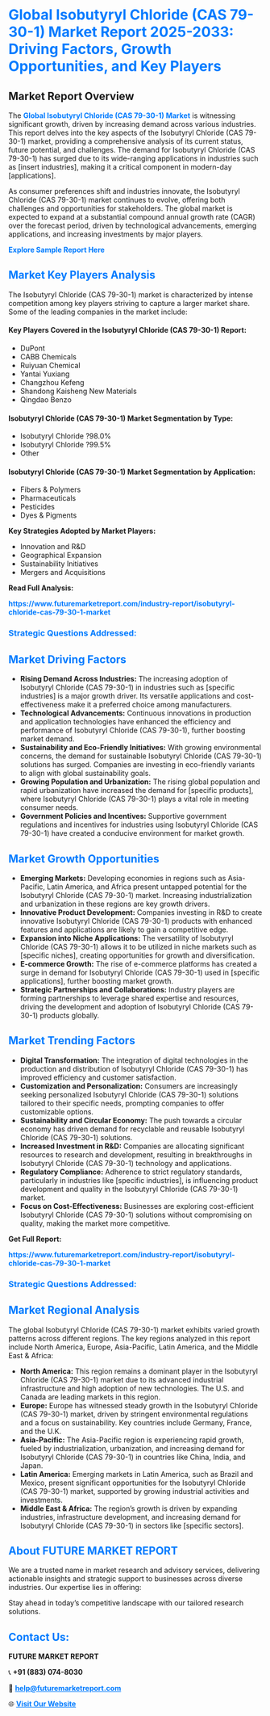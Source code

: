 <h1 style="color: #007BFF;">Global Isobutyryl Chloride (CAS 79-30-1) Market Report 2025-2033: Driving Factors, Growth Opportunities, and Key Players</h1>

<section id="overview">
<h2>Market Report Overview</h2>
<p>The <a href="https://www.futuremarketreport.com/industry-report/isobutyryl-chloride-cas-79-30-1-market" style="color: #007BFF; text-decoration: none;"><strong>Global Isobutyryl Chloride (CAS 79-30-1) Market</strong></a> is witnessing significant growth, driven by increasing demand across various industries. This report delves into the key aspects of the Isobutyryl Chloride (CAS 79-30-1) market, providing a comprehensive analysis of its current status, future potential, and challenges. The demand for Isobutyryl Chloride (CAS 79-30-1) has surged due to its wide-ranging applications in industries such as [insert industries], making it a critical component in modern-day [applications].</p>
<p>As consumer preferences shift and industries innovate, the Isobutyryl Chloride (CAS 79-30-1) market continues to evolve, offering both challenges and opportunities for stakeholders. The global market is expected to expand at a substantial compound annual growth rate (CAGR) over the forecast period, driven by technological advancements, emerging applications, and increasing investments by major players.</p>
</section>

<section id="overview">
<p><a href="https://www.futuremarketreport.com/request-sample/reportId=90286" style="color: #007BFF; text-decoration: none;"><strong>Explore Sample Report Here</strong></a></p>
</section>

<section id="key-players">
<h2 style="color: #007BFF;">Market Key Players Analysis</h2>
<p>The Isobutyryl Chloride (CAS 79-30-1) market is characterized by intense competition among key players striving to capture a larger market share. Some of the leading companies in the market include:</p>
<h4>Key Players Covered in the Isobutyryl Chloride (CAS 79-30-1) Report:</h4>
<ul><li>DuPont</li><li>CABB Chemicals</li><li>Ruiyuan Chemical</li><li>Yantai Yuxiang</li><li>Changzhou Kefeng</li><li>Shandong Kaisheng New Materials</li><li>Qingdao Benzo</li></ul>
<h4>Isobutyryl Chloride (CAS 79-30-1) Market Segmentation by Type:</h4>
<ul><li>Isobutyryl Chloride ?98.0%</li><li>Isobutyryl Chloride ?99.5%</li><li>Other</li></ul>

<h4>Isobutyryl Chloride (CAS 79-30-1) Market Segmentation by Application:</h4>
<ul><li>Fibers &amp; Polymers</li><li>Pharmaceuticals</li><li>Pesticides</li><li>Dyes &amp; Pigments</li></ul>
<p><strong>Key Strategies Adopted by Market Players:</strong></p>
<ul>
<li>Innovation and R&D</li>
<li>Geographical Expansion</li>
<li>Sustainability Initiatives</li>
<li>Mergers and Acquisitions</li>
</ul>
</section>

<section>
<p><strong>Read Full Analysis: </strong></p><a href="https://www.futuremarketreport.com/industry-report/isobutyryl-chloride-cas-79-30-1-market" style="color: #007BFF; text-decoration: none;"><strong>https://www.futuremarketreport.com/industry-report/isobutyryl-chloride-cas-79-30-1-market</strong></a>
<h3 style="color: #007BFF;">Strategic Questions Addressed:</h3>
</section>

<section id="driving-factors">
<h2 style="color: #007BFF;">Market Driving Factors</h2>
<ul>
<li><strong>Rising Demand Across Industries:</strong> The increasing adoption of Isobutyryl Chloride (CAS 79-30-1) in industries such as [specific industries] is a major growth driver. Its versatile applications and cost-effectiveness make it a preferred choice among manufacturers.</li>
<li><strong>Technological Advancements:</strong> Continuous innovations in production and application technologies have enhanced the efficiency and performance of Isobutyryl Chloride (CAS 79-30-1), further boosting market demand.</li>
<li><strong>Sustainability and Eco-Friendly Initiatives:</strong> With growing environmental concerns, the demand for sustainable Isobutyryl Chloride (CAS 79-30-1) solutions has surged. Companies are investing in eco-friendly variants to align with global sustainability goals.</li>
<li><strong>Growing Population and Urbanization:</strong> The rising global population and rapid urbanization have increased the demand for [specific products], where Isobutyryl Chloride (CAS 79-30-1) plays a vital role in meeting consumer needs.</li>
<li><strong>Government Policies and Incentives:</strong> Supportive government regulations and incentives for industries using Isobutyryl Chloride (CAS 79-30-1) have created a conducive environment for market growth.</li>
</ul>
</section>

<section id="growth-opportunities">
<h2 style="color: #007BFF;">Market Growth Opportunities</h2>
<ul>
<li><strong>Emerging Markets:</strong> Developing economies in regions such as Asia-Pacific, Latin America, and Africa present untapped potential for the Isobutyryl Chloride (CAS 79-30-1) market. Increasing industrialization and urbanization in these regions are key growth drivers.</li>
<li><strong>Innovative Product Development:</strong> Companies investing in R&D to create innovative Isobutyryl Chloride (CAS 79-30-1) products with enhanced features and applications are likely to gain a competitive edge.</li>
<li><strong>Expansion into Niche Applications:</strong> The versatility of Isobutyryl Chloride (CAS 79-30-1) allows it to be utilized in niche markets such as [specific niches], creating opportunities for growth and diversification.</li>
<li><strong>E-commerce Growth:</strong> The rise of e-commerce platforms has created a surge in demand for Isobutyryl Chloride (CAS 79-30-1) used in [specific applications], further boosting market growth.</li>
<li><strong>Strategic Partnerships and Collaborations:</strong> Industry players are forming partnerships to leverage shared expertise and resources, driving the development and adoption of Isobutyryl Chloride (CAS 79-30-1) products globally.</li>
</ul>
</section>

<section id="trending-factors">
<h2 style="color: #007BFF;">Market Trending Factors</h2>
<ul>
<li><strong>Digital Transformation:</strong> The integration of digital technologies in the production and distribution of Isobutyryl Chloride (CAS 79-30-1) has improved efficiency and customer satisfaction.</li>
<li><strong>Customization and Personalization:</strong> Consumers are increasingly seeking personalized Isobutyryl Chloride (CAS 79-30-1) solutions tailored to their specific needs, prompting companies to offer customizable options.</li>
<li><strong>Sustainability and Circular Economy:</strong> The push towards a circular economy has driven demand for recyclable and reusable Isobutyryl Chloride (CAS 79-30-1) solutions.</li>
<li><strong>Increased Investment in R&D:</strong> Companies are allocating significant resources to research and development, resulting in breakthroughs in Isobutyryl Chloride (CAS 79-30-1) technology and applications.</li>
<li><strong>Regulatory Compliance:</strong> Adherence to strict regulatory standards, particularly in industries like [specific industries], is influencing product development and quality in the Isobutyryl Chloride (CAS 79-30-1) market.</li>
<li><strong>Focus on Cost-Effectiveness:</strong> Businesses are exploring cost-efficient Isobutyryl Chloride (CAS 79-30-1) solutions without compromising on quality, making the market more competitive.</li>
</ul>
</section>

<section>
<p><strong>Get Full Report: </strong></p><a href="https://www.futuremarketreport.com/industry-report/isobutyryl-chloride-cas-79-30-1-market" style="color: #007BFF; text-decoration: none;"><strong>https://www.futuremarketreport.com/industry-report/isobutyryl-chloride-cas-79-30-1-market</strong></a>
<h3 style="color: #007BFF;">Strategic Questions Addressed:</h3>
</section>


<section id="regional-analysis">
<h2 style="color: #007BFF;">Market Regional Analysis</h2>
<p>The global Isobutyryl Chloride (CAS 79-30-1) market exhibits varied growth patterns across different regions. The key regions analyzed in this report include North America, Europe, Asia-Pacific, Latin America, and the Middle East & Africa:</p>
<ul>
<li><strong>North America:</strong> This region remains a dominant player in the Isobutyryl Chloride (CAS 79-30-1) market due to its advanced industrial infrastructure and high adoption of new technologies. The U.S. and Canada are leading markets in this region.</li>
<li><strong>Europe:</strong> Europe has witnessed steady growth in the Isobutyryl Chloride (CAS 79-30-1) market, driven by stringent environmental regulations and a focus on sustainability. Key countries include Germany, France, and the U.K.</li>
<li><strong>Asia-Pacific:</strong> The Asia-Pacific region is experiencing rapid growth, fueled by industrialization, urbanization, and increasing demand for Isobutyryl Chloride (CAS 79-30-1) in countries like China, India, and Japan.</li>
<li><strong>Latin America:</strong> Emerging markets in Latin America, such as Brazil and Mexico, present significant opportunities for the Isobutyryl Chloride (CAS 79-30-1) market, supported by growing industrial activities and investments.</li>
<li><strong>Middle East & Africa:</strong> The region’s growth is driven by expanding industries, infrastructure development, and increasing demand for Isobutyryl Chloride (CAS 79-30-1) in sectors like [specific sectors].</li>
</ul>
</section>

<footer>
<h2 style="color: #007BFF;">About FUTURE MARKET REPORT</h2>
<p>We are a trusted name in market research and advisory services, delivering actionable insights and strategic support to businesses across diverse industries. Our expertise lies in offering:</p>

<p>Stay ahead in today’s competitive landscape with our tailored research solutions.</p>

<h2 style="color: #007BFF;">Contact Us:</h2>
<p><strong>FUTURE MARKET REPORT</strong></p>
<p>📞 <strong>+91 (883) 074-8030</strong></p>
<p>📧 <strong><a href="mailto:help@futuremarketreport.com" style="color: #007BFF;">help@futuremarketreport.com</a></strong></p>
<p>🌐 <strong><a href="https://www.futuremarketreport.com/" style="color: #007BFF;">Visit Our Website</a></strong></p>
</footer>
